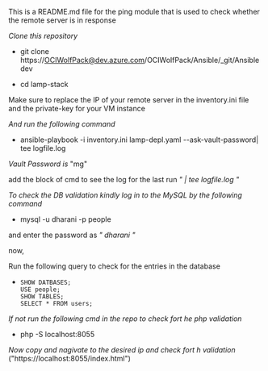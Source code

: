 This is a README.md file for the ping module that is used to check whether the remote server is in response

*Clone this repository*
 - git clone https://OCIWolfPack@dev.azure.com/OCIWolfPack/Ansible/_git/Ansible dev

 - cd lamp-stack

Make sure to replace the IP of your remote server in the inventory.ini file and the private-key for your VM instance

*And run the following command*

 - ansible-playbook -i inventory.ini lamp-depl.yaml --ask-vault-password| tee logfile.log

 *Vault Password is*   "mg"

add the block of cmd to see the log for the last run *"  | tee logfile.log  "*

*To check the DB validation kindly log in to the MySQL by the following command*

 - mysql -u dharani -p people

and enter the password as *"  dharani  "*

now,  

Run the following query to check for the entries in the database

-     SHOW DATBASES;
      USE people;
      SHOW TABLES;
      SELECT * FROM users;


*If not run the following cmd in the repo to check fort he php validation*

 - php -S localhost:8055


*Now copy and nagivate to the desired ip and check fort h validation*
  ("https://localhost:8055/index.html")